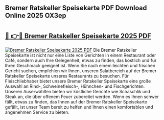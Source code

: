 ## Bremer Ratskeller Speisekarte PDF Download Online 2025 OX3ep

# <h2><a href="http://gc6xy1.nevu.top/?p=Bremer+Ratskeller+Speisekarte">🔗 👉🔴 Bremer Ratskeller Speisekarte 2025 PDF</a></h2>

[![Bremer Ratskeller Speisekarte 2025 PDF](https://i.imgur.com/dBaPXMq.png)](http://gc6xy1.nevu.top/?p=Bremer+Ratskeller+Speisekarte)
Die Bremer Ratskeller Speisekarte ist nicht nur eine Liste von Gerichten in einem Restaurant oder Café, sondern auch Ihre Gelegenheit, etwas zu finden, das köstlich und für Ihren Geschmack geeignet ist. Wenn Sie nach einem leichten und frischen Gericht suchen, empfehlen wir Ihnen, unseren Salatbereich auf der Bremer Ratskeller Speisekarte unseres Restaurants zu besuchen. Für Fleischliebhaber bietet unsere Bremer Ratskeller Speisekarte eine große Auswahl an Rind-, Schweinefleisch-, Hühnchen- und Fischgerichten. Unseren Auserwählten bieten wir köstliche Gerichte wie Schaschlik und Steak an, die über offenem Feuer zubereitet werden. Wenn es Ihnen schwer fällt, etwas zu finden, das Ihnen auf der Bremer Ratskeller Speisekarte gefällt, ist unser Team bereit zu helfen und Ihnen einen komfortablen und angenehmen Service zu bieten.
